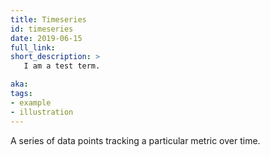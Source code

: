 ```yaml
---
title: Timeseries
id: timeseries
date: 2019-06-15
full_link: 
short_description: >
   I am a test term.

aka: 
tags:
- example
- illustration
---
```


A series of data points tracking a particular metric over time.